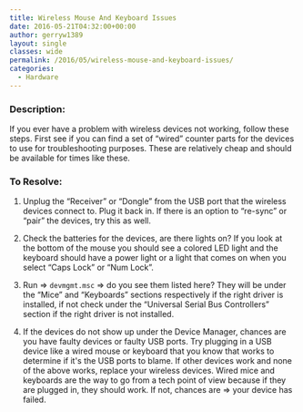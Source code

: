 ```yaml
---
title: Wireless Mouse And Keyboard Issues
date: 2016-05-21T04:32:00+00:00
author: gerryw1389
layout: single
classes: wide
permalink: /2016/05/wireless-mouse-and-keyboard-issues/
categories:
  - Hardware
---
```

<!--more-->

### Description:

If you ever have a problem with wireless devices not working, follow these steps. First see if you can find a set of &#8220;wired&#8221; counter parts for the devices to use for troubleshooting purposes. These are relatively cheap and should be available for times like these.

### To Resolve:

1. Unplug the &#8220;Receiver&#8221; or &#8220;Dongle&#8221; from the USB port that the wireless devices connect to. Plug it back in. If there is an option to &#8220;re-sync&#8221; or &#8220;pair&#8221; the devices, try this as well.

2. Check the batteries for the devices, are there lights on? If you look at the bottom of the mouse you should see a colored LED light and the keyboard should have a power light or a light that comes on when you select &#8220;Caps Lock&#8221; or &#8220;Num Lock&#8221;.

3. Run => `devmgmt.msc` => do you see them listed here? They will be under the &#8220;Mice&#8221; and &#8220;Keyboards&#8221; sections respectively if the right driver is installed, if not check under the &#8220;Universal Serial Bus Controllers&#8221; section if the right driver is not installed.

4. If the devices do not show up under the Device Manager, chances are you have faulty devices or faulty USB ports. Try plugging in a USB device like a wired mouse or keyboard that you know that works to determine if it's the USB ports to blame. If other devices work and none of the above works, replace your wireless devices. Wired mice and keyboards are the way to go from a tech point of view because if they are plugged in, they should work. If not, chances are => your device has failed.
